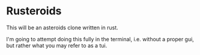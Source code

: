 Rusteroids
==========

This will be an asteroids clone written in rust.

I'm going to attempt doing this fully in the terminal, i.e. without a proper
gui, but rather what you may refer to as a tui.
